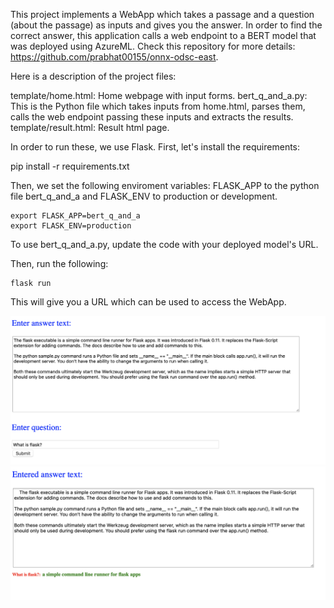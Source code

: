 This project implements a WebApp which takes a passage and a question
(about the passage) as inputs and gives you the answer. In order to
find the correct answer, this application calls a web endpoint to a
BERT model that was deployed using AzureML. Check this repository
for more details: https://github.com/prabhat00155/onnx-odsc-east.

Here is a description of the project files:

template/home.html: Home webpage with input forms.
bert_q_and_a.py: This is the Python file which takes inputs from home.html,
parses them, calls the web endpoint passing these inputs and extracts the
results.
template/result.html: Result html page. 

In order to run these, we use Flask. First, let's install the requirements:

pip install -r requirements.txt

Then, we set the following enviroment variables: FLASK_APP to the python file bert_q_and_a and FLASK_ENV to production or development.
```
export FLASK_APP=bert_q_and_a
export FLASK_ENV=production
```
To use bert_q_and_a.py, update the code with your deployed model's URL.

Then, run the following:
```
flask run
```
This will give you a URL which can be used to access the WebApp.

![Home page](images/home_page.png)
![Result page](images/result_page.png)
